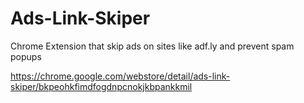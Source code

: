 # Ads-Link-Skiper
Chrome Extension that skip ads on sites like adf.ly and prevent spam popups

https://chrome.google.com/webstore/detail/ads-link-skiper/bkpeohkfimdfogdnpcnokjkbpankkmil
